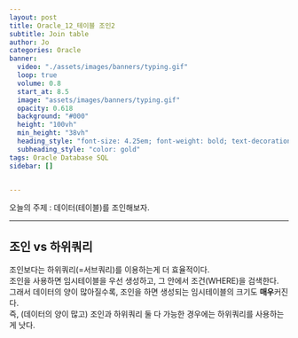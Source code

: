 ```yaml
---
layout: post
title: Oracle_12_테이블 조인2
subtitle: Join table
author: Jo
categories: Oracle
banner:
  video: "./assets/images/banners/typing.gif"
  loop: true
  volume: 0.8
  start_at: 8.5
  image: "assets/images/banners/typing.gif"
  opacity: 0.618
  background: "#000"
  height: "100vh"
  min_height: "38vh"
  heading_style: "font-size: 4.25em; font-weight: bold; text-decoration: underline"
  subheading_style: "color: gold"
tags: Oracle Database SQL
sidebar: []


---
```


오늘의 주제 : 데이터(테이블)를 조인해보자. <br>
 * * *
 
## 조인 vs 하위쿼리
조인보다는 하위쿼리(=서브쿼리)를 이용하는게 더 효율적이다.<br>
조인을 사용하면 임시테이블을 우선 생성하고, 그 안에서 조건(WHERE)을 검색한다.<br>
그래서 데이터의 양이 많아질수록, 조인을 하면 생성되는 임시테이블의 크기도 <b>매우</b>커진다.<br>
즉, (데이터의 양이 많고) 조인과 하위쿼리 둘 다 가능한 경우에는 하위쿼리를 사용하는게 낫다.<br>










